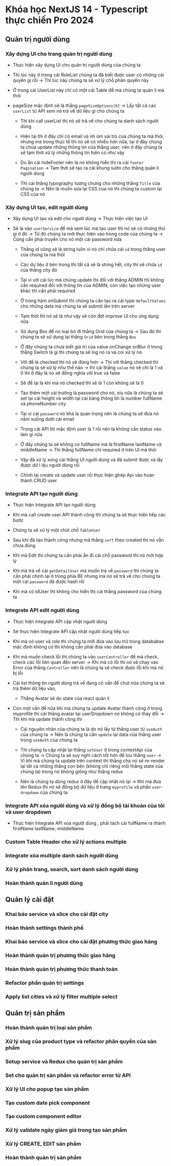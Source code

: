 # Khóa học NextJS 14 - Typescript thực chiến Pro 2024

## Quản trị người dùng

### Xây dựng UI cho trang quản trị người dùng

- Thực hiện xây dựng UI cho quản trị người dùng của chúng ta

- Thì lúc này ở trong cái RoleList chúng ta đã biết được user có những cái quyền gì rồi -> Thì lúc này chúng ta sẽ xử lý chỗ phân quyền này

- Ở trong cái UserList này chỉ có một cái Table để mà chúng ta quản lí mà thôi

- pageSize mặc định sẽ là thằng `pageSizeOptions[0]` -> Lấy tất cả các `userList` từ API xem nó trả về dữ liệu gì cho chúng ta

  - Thì khi call userList thì nó sẽ trả về cho chúng ta danh sách người dùng

  - Hiện tại thì ở đây chỉ có email và nh óm vai trò của chúng ta mà thôi, nhưng mà trong thực tế thì nó sẽ có nhiều hơn nữa, tại ở đây chúng ta chưa update những thông tin của thằng user, nên ở đây chúng ta sẽ tạm thời xử lý những thông tin hiện có như vậy

  - Do ẩn cái hideFooter nên là nó không hiển thị ra cái `footer Pagination` -> Tạm thời sẽ tạo ra cái khung sườn cho thằng quản lí người dùng

  - Thì cái thằng typography tượng chưng cho những thằng `Title` của chúng ta -> Nên là muốn sửa lại CSS của nó thì chúng ta custom lại CSS của nó

### Xây dựng UI tạo, edit người dùng

- Xây dựng UI tạo và edit cho người dùng -> Thực hiện việc tạo UI

- Sẽ là vào `userService` để mà xem lúc mà tạo user thì nó sẽ có những thứ gì ở đó -> Từ đó chúng ta mới thực hiện vào trong code của chúng ta -> Cũng cần phải truyền cho nó một cái password nữa

  - Thằng id cũng sẽ là string luôn vì nó chỉ chứa cái `id` trong thằng user của chúng ta mà thôi

  - Các dự liệu ở bên trong thì tất cả sẽ là string hết, city thì sẽ chứa `id` của thằng city đó

  - Tại vì với cái lúc mà chúng update thì đối với thằng ADMIN thì không cần required đối với thông tin của ADMIN, còn việc tạo những user khác thì cần phải required

  - Ở trong hàm onSubmit thì chúng ta cần tạo ra cái type `defaultValues` cho những data mà chúng ta sẽ submit lên trên server

  - Tạm thời thì nó sẽ là như vậy sẽ còn đợt improve UI cho ứng dụng nữa

  - Sử dụng Box để nó loại bỏ đi thằng Grid của chúng ta -> Sau đó thì chúng ta sẽ sử dụng lại thằng `Grid` bên trong thằng `Box`

  - Ở đây chúng ta chưa biết giá trị của value onChange onBlur ở trong thằng Switch là gì thì chúng ta sẽ log nó ra và coi xử lý nó

  - Với để là checked thì nó sẽ đúng hơn -> Thì với thằng checked thì chúng ta sẽ xử lý như thế nào -> thì cái thằng `value` nó sẽ chỉ là 1 và 0 thì ở đây là nó sẽ đồng nghĩa với true và false

  - Sẽ để lại là khi mà nó checked thì sẽ là 1 còn không sẽ là 0

  - Tạo thêm một cái trường là password cho nó, xíu nữa là chúng ta sẽ set lại cái height và width tại cái bảng thông tin là number fullName và phoneNumber city

  - Tại vì cái `password` nó khá là quan trọng nên là chúng ta sẽ đưa nó nằm xuống dưới cái email

  - Trong cái API thì mặc định user là 1 rồi nên là không cần status vào làm gì nữa

  - Ở đây chúng ta sẽ không có fullName mà là firstName lastName và middleName -> Thì thằng fullName chỉ required ở trên UI mà thôi
  - Vậy đã xử lý xong cái thằng UI người dùng và đã submit được và lấy được dữ l iệu người dùng rồi

  - Chỉnh lại create và update user rồi thực hiện ghép Api vào hoàn thành CRUD user

### Integrate API tạo người dùng

- Thực hiện Integrate API tạo người dùng

- Khi mà call create user API thành công thì chúng ta sẽ thực hiện tiếp các bước

- Chúng ta sẽ xử lý một chút chỗ `TableUser`

- Sau khi đã tạo thành công nhưng mà thằng `sort` theo created thì nó vẫn chưa đúng

- Khi mà Edit thì chúng ta cần phải ẩn đi cái chỗ password thì nó mới hợp lý

- Khi mà trả về cái `getDetailUser` mà muốn trả về `password` thì chúng ta cần phải chỉnh lại ở trong phía BE nhưng mà nó sẽ trả về cho chúng ta một cái `password` đã được hash rồi

- Khi mà có idUser thì không cho hiển thị cái thằng password của chúng ta

### Integrate API edit người dùng

- Thực hiện Integrate API cập nhật người dùng

- Sẽ thực hiện Integrate API cập nhật người dùng tiếp tục

- Khi mà có user và role thì chúng ta mới đưa vào lưu trữ trong datababse mặc định không có thì không cần phải đưa vào database

- Khi mà muốn check lỗi thì chúng ta vào `userController` để mà check, check các lỗi liên quan đến server -> Khi mà có lỗi thì nó sẽ chạy vào Error của thằng `Controller` nên là chúng ta sẽ check được lỗi khi mà nó bị lỗi

- Cái list thông tin người dùng trả về đang có vấn đề chút nữa chúng ta sẽ trả thêm dữ liệu vào,

  - Thằng Avatar sẽ do state của react quản lí

- Còn một vấn đề nữa khi mà chúng ta update Avatar thành công ở trong myprofile thì cái thằng avatar tại userDropdown nó không có thay đổi -> Thì khi mà update thành công thì

  - Cái nguyên nhân của chúng ta là do nó lấy từ thằng user từ `useAuth` của chúng ta -> Nên là chúng ta cần `update` lại data của thằng user trong `useAuth` của chúng ta

  - Thì chúng ta cập nhật lại thằng `setUser` ở trong contextApi của chúng ta -> Chúng ta sẽ suy nghĩ cách tốt hơn để lưu thằng `user` -> Vì khi mà chúng ta update trên context thì thằng cha nó sẽ re-render lại tất cả những thằng con bên (không chỉ riêng mỗi thằng state của chúng ta) trong nó không giống như thằng redux

  - Nên là chúng ta dùng redux ở đây để cập nhật nó lại -> Khi mà đưa lên Redux thì nó sẽ đồng bộ dữ liệu ở trang `myprofile` và phần `user-dropdown` của chúng ta

### Integrate API xóa người dùng và xử lý đồng bộ tài khoản của tôi và user dropdown

- Thực hiện Integrate API xoá người dùng , phải tách cái fullName ra thành firstName lastName, middleName

### Custom Table Header cho xử lý actions multiple

### Integrate xóa multiple danh sách người dùng

### Xử lý phân trang, search, sort danh sách người dùng

### Hoàn thành quản lí người dùng

## Quản lý cài đặt

### Khai báo service và slice cho cài đặt city

### Hoàn thành settings thành phố

### Khai báo service và slice cho cài đặt phương thức giao hàng

### Hoàn thành quản trị phương thức giao hàng

### Hoàn thành quản trị phương thức thanh toán

### Refactor phần quản trị settings

### Apply list cities và xử lý filter multiple select

## Quản trị sản phẩm

### Hoàn thành quản trị loại sản phẩm

### Xử lý slug của product type và refactor phân quyền của sản phẩm

### Setup service và Redux cho quản trị sản phẩm

### Set cho quản trị sản phẩm và refactor error từ API

### Xử lý UI cho popup tạo sản phẩm

### Tạo custom date pick component

### Tạo custom component editor

### Xử lý validate ngày giảm giá trong tạo sản phẩm

### Xử lý CREATE, EDIT sản phẩm

### Hoàn thành quản trị sản phẩm
